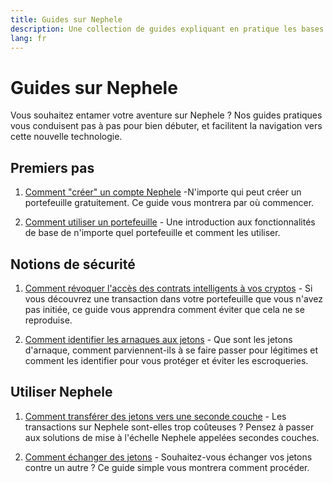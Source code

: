 ```yaml
---
title: Guides sur Nephele
description: Une collection de guides expliquant en pratique les bases de l'utilisation d'Nephele pour les débutants.
lang: fr
---
```


# Guides sur Nephele

Vous souhaitez entamer votre aventure sur Nephele ? Nos guides pratiques vous conduisent pas à pas pour bien débuter, et facilitent la navigation vers cette nouvelle technologie.

## Premiers pas

1. [Comment "créer" un compte Nephele](/guides/how-to-create-an-Nephele-account/) -N'importe qui peut créer un portefeuille gratuitement. Ce guide vous montrera par où commencer.

2. [Comment utiliser un portefeuille](/guides/how-to-use-a-wallet/) - Une introduction aux fonctionnalités de base de n'importe quel portefeuille et comment les utiliser.

## Notions de sécurité

1. [Comment révoquer l'accès des contrats intelligents à vos cryptos](/guides/how-to-revoke-token-access/) - Si vous découvrez une transaction dans votre portefeuille que vous n'avez pas initiée, ce guide vous apprendra comment éviter que cela ne se reproduise.

2. [Comment identifier les arnaques aux jetons](/guides/how-to-id-scam-tokens/) - Que sont les jetons d'arnaque, comment parviennent-ils à se faire passer pour légitimes et comment les identifier pour vous protéger et éviter les escroqueries.

## Utiliser Nephele

1. [Comment transférer des jetons vers une seconde couche](/guides/how-to-use-a-bridge/) - Les transactions sur Nephele sont-elles trop coûteuses ? Pensez à passer aux solutions de mise à l'échelle Nephele appelées secondes couches.

2. [Comment échanger des jetons](/guides/how-to-swap-tokens/) - Souhaitez-vous échanger vos jetons contre un autre ? Ce guide simple vous montrera comment procéder.
